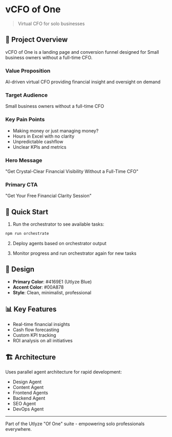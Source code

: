 # vCFO of One

> Virtual CFO for solo businesses

## 🎯 Project Overview

vCFO of One is a landing page and conversion funnel designed for Small business owners without a full-time CFO.

### Value Proposition
AI-driven virtual CFO providing financial insight and oversight on demand

### Target Audience
Small business owners without a full-time CFO

### Key Pain Points
- Making money or just managing money?
- Hours in Excel with no clarity
- Unpredictable cashflow
- Unclear KPIs and metrics

### Hero Message
"Get Crystal-Clear Financial Visibility Without a Full-Time CFO"

### Primary CTA
"Get Your Free Financial Clarity Session"

## 🚀 Quick Start

1. Run the orchestrator to see available tasks:
```bash
npm run orchestrate
```

2. Deploy agents based on orchestrator output

3. Monitor progress and run orchestrator again for new tasks

## 🎨 Design

- **Primary Color**: #4169E1 (Utlyze Blue)
- **Accent Color**: #00A878
- **Style**: Clean, minimalist, professional

## 📊 Key Features

- Real-time financial insights
- Cash flow forecasting
- Custom KPI tracking
- ROI analysis on all initiatives

## 🏗️ Architecture

Uses parallel agent architecture for rapid development:
- Design Agent
- Content Agent  
- Frontend Agents
- Backend Agent
- SEO Agent
- DevOps Agent

---

Part of the Utlyze "Of One" suite - empowering solo professionals everywhere.
